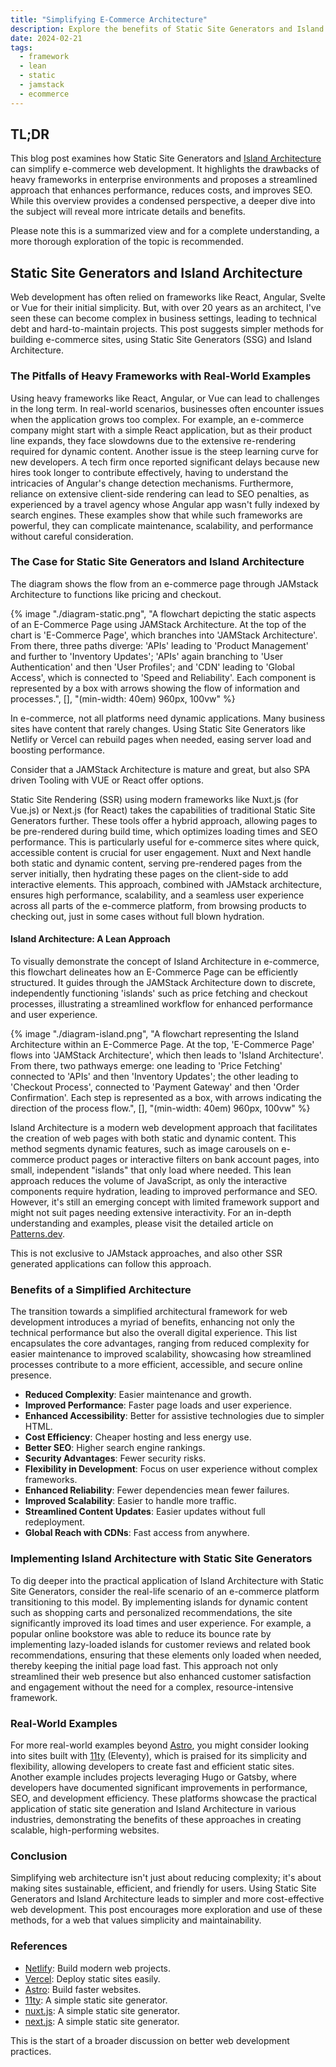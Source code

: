 ```yaml
---
title: "Simplifying E-Commerce Architecture"
description: Explore the benefits of Static Site Generators and Island Architecture for e-commerce with our expert guide. Learn how to simplify your web development process, enhance performance, and reduce costs, all while improving SEO and user experience. Perfect for businesses seeking sustainable, efficient digital solutions.
date: 2024-02-21
tags:
  - framework
  - lean
  - static
  - jamstack
  - ecommerce
---
```


## TL;DR

This blog post examines how Static Site Generators and [Island Architecture](https://www.patterns.dev/vanilla/islands-architecture) can simplify e-commerce web development. It highlights the drawbacks of heavy frameworks in enterprise environments and proposes a streamlined approach that enhances performance, reduces costs, and improves SEO. While this overview provides a condensed perspective, a deeper dive into the subject will reveal more intricate details and benefits.

Please note this is a summarized view and for a complete understanding, a more thorough exploration of the topic is recommended.

## Static Site Generators and Island Architecture

Web development has often relied on frameworks like React, Angular, Svelte or Vue for their initial simplicity. But, with over 20 years as an architect, I've seen these can become complex in business settings, leading to technical debt and hard-to-maintain projects. This post suggests simpler methods for building e-commerce sites, using Static Site Generators (SSG) and Island Architecture.

### The Pitfalls of Heavy Frameworks with Real-World Examples

Using heavy frameworks like React, Angular, or Vue can lead to challenges in the long term. In real-world scenarios, businesses often encounter issues when the application grows too complex. For example, an e-commerce company might start with a simple React application, but as their product line expands, they face slowdowns due to the extensive re-rendering required for dynamic content. Another issue is the steep learning curve for new developers. A tech firm once reported significant delays because new hires took longer to contribute effectively, having to understand the intricacies of Angular's change detection mechanisms. Furthermore, reliance on extensive client-side rendering can lead to SEO penalties, as experienced by a travel agency whose Angular app wasn't fully indexed by search engines. These examples show that while such frameworks are powerful, they can complicate maintenance, scalability, and performance without careful consideration.

### The Case for Static Site Generators and Island Architecture

The diagram shows the flow from an e-commerce page through JAMstack Architecture to functions like pricing and checkout.

{% image "./diagram-static.png", "A flowchart depicting the static aspects of an E-Commerce Page using JAMStack Architecture. At the top of the chart is 'E-Commerce Page', which branches into 'JAMStack Architecture'. From there, three paths diverge: 'APIs' leading to 'Product Management' and further to 'Inventory Updates'; 'APIs' again branching to 'User Authentication' and then 'User Profiles'; and 'CDN' leading to 'Global Access', which is connected to 'Speed and Reliability'. Each component is represented by a box with arrows showing the flow of information and processes.", [], "(min-width: 40em) 960px, 100vw" %}

In e-commerce, not all platforms need dynamic applications. Many business sites have content that rarely changes. Using Static Site Generators like Netlify or Vercel can rebuild pages when needed, easing server load and boosting performance.

Consider that a JAMStack Architecture is mature and great, but also SPA driven Tooling with VUE or React offer options.

Static Site Rendering (SSR) using modern frameworks like Nuxt.js (for Vue.js) or Next.js (for React) takes the capabilities of traditional Static Site Generators further. These tools offer a hybrid approach, allowing pages to be pre-rendered during build time, which optimizes loading times and SEO performance. This is particularly useful for e-commerce sites where quick, accessible content is crucial for user engagement. Nuxt and Next handle both static and dynamic content, serving pre-rendered pages from the server initially, then hydrating these pages on the client-side to add interactive elements. This approach, combined with JAMstack architecture, ensures high performance, scalability, and a seamless user experience across all parts of the e-commerce platform, from browsing products to checking out, just in some cases without full blown hydration.

#### Island Architecture: A Lean Approach

To visually demonstrate the concept of Island Architecture in e-commerce, this flowchart delineates how an E-Commerce Page can be efficiently structured. It guides through the JAMStack Architecture down to discrete, independently functioning 'islands' such as price fetching and checkout processes, illustrating a streamlined workflow for enhanced performance and user experience.

{% image "./diagram-island.png", "A flowchart representing the Island Architecture within an E-Commerce Page. At the top, 'E-Commerce Page' flows into 'JAMStack Architecture', which then leads to 'Island Architecture'. From there, two pathways emerge: one leading to 'Price Fetching' connected to 'APIs' and then 'Inventory Updates'; the other leading to 'Checkout Process', connected to 'Payment Gateway' and then 'Order Confirmation'. Each step is represented as a box, with arrows indicating the direction of the process flow.", [], "(min-width: 40em) 960px, 100vw" %}

Island Architecture is a modern web development approach that facilitates the creation of web pages with both static and dynamic content. This method segments dynamic features, such as image carousels on e-commerce product pages or interactive filters on bank account pages, into small, independent "islands" that only load where needed. This lean approach reduces the volume of JavaScript, as only the interactive components require hydration, leading to improved performance and SEO. However, it's still an emerging concept with limited framework support and might not suit pages needing extensive interactivity. For an in-depth understanding and examples, please visit the detailed article on [Patterns.dev](https://www.patterns.dev/vanilla/islands-architecture).

This is not exclusive to JAMstack approaches, and also other SSR generated applications can follow this approach.

### Benefits of a Simplified Architecture

The transition towards a simplified architectural framework for web development introduces a myriad of benefits, enhancing not only the technical performance but also the overall digital experience. This list encapsulates the core advantages, ranging from reduced complexity for easier maintenance to improved scalability, showcasing how streamlined processes contribute to a more efficient, accessible, and secure online presence.

- **Reduced Complexity**: Easier maintenance and growth.
- **Improved Performance**: Faster page loads and user experience.
- **Enhanced Accessibility**: Better for assistive technologies due to simpler HTML.
- **Cost Efficiency**: Cheaper hosting and less energy use.
- **Better SEO**: Higher search engine rankings.
- **Security Advantages**: Fewer security risks.
- **Flexibility in Development**: Focus on user experience without complex frameworks.
- **Enhanced Reliability**: Fewer dependencies mean fewer failures.
- **Improved Scalability**: Easier to handle more traffic.
- **Streamlined Content Updates**: Easier updates without full redeployment.
- **Global Reach with CDNs**: Fast access from anywhere.

### Implementing Island Architecture with Static Site Generators

To dig deeper into the practical application of Island Architecture with Static Site Generators, consider the real-life scenario of an e-commerce platform transitioning to this model. By implementing islands for dynamic content such as shopping carts and personalized recommendations, the site significantly improved its load times and user experience. For example, a popular online bookstore was able to reduce its bounce rate by implementing lazy-loaded islands for customer reviews and related book recommendations, ensuring that these elements only loaded when needed, thereby keeping the initial page load fast. This approach not only streamlined their web presence but also enhanced customer satisfaction and engagement without the need for a complex, resource-intensive framework.

### Real-World Examples

For more real-world examples beyond [Astro](https://astro.build/), you might consider looking into sites built with [11ty](https://www.11ty.dev/) (Eleventy), which is praised for its simplicity and flexibility, allowing developers to create fast and efficient static sites. Another example includes projects leveraging Hugo or Gatsby, where developers have documented significant improvements in performance, SEO, and development efficiency. These platforms showcase the practical application of static site generation and Island Architecture in various industries, demonstrating the benefits of these approaches in creating scalable, high-performing websites.

### Conclusion

Simplifying web architecture isn't just about reducing complexity; it's about making sites sustainable, efficient, and friendly for users. Using Static Site Generators and Island Architecture leads to simpler and more cost-effective web development. This post encourages more exploration and use of these methods, for a web that values simplicity and maintainability.

### References

- [Netlify](https://www.netlify.com/): Build modern web projects.
- [Vercel](https://vercel.com/): Deploy static sites easily.
- [Astro](https://astro.build/): Build faster websites.
- [11ty](https://www.11ty.dev/): A simple static site generator.
- [nuxt.js](https://nuxt.com/): A simple static site generator.
- [next.js](https://nextjs.org/): A simple static site generator.

This is the start of a broader discussion on better web development practices.
